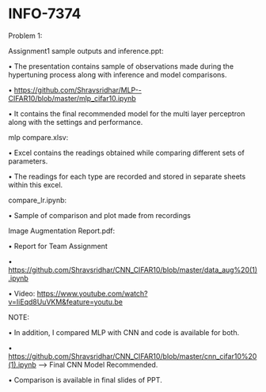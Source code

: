 # INFO-7374
Problem 1:

Assignment1 sample outputs and inference.ppt:

• The presentation contains sample of observations made during the hypertuning process along with inference and model comparisons.

• https://github.com/Shravsridhar/MLP--CIFAR10/blob/master/mlp_cifar10.ipynb

• It contains the final recommended model for the multi layer perceptron along with the settings and performance.

mlp compare.xlsv:

• Excel contains the readings obtained while comparing different sets of parameters.

• The readings for each type are recorded and stored in separate sheets within this excel.

compare_lr.ipynb:

• Sample of comparison and plot made from recordings

Image Augmentation Report.pdf:

• Report for Team Assignment

• https://github.com/Shravsridhar/CNN_CIFAR10/blob/master/data_aug%20(1).ipynb

• Video: https://www.youtube.com/watch?v=IiEqd8UuVKM&feature=youtu.be



NOTE:

• In addition, I compared MLP with CNN and code is available for both.

• https://github.com/Shravsridhar/CNN_CIFAR10/blob/master/cnn_cifar10%20(1).ipynb --> Final CNN Model Recommended.

• Comparison is available in final slides of PPT.
